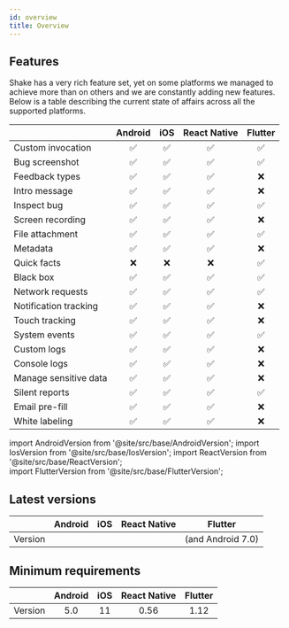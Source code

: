 ```yaml
---
id: overview
title: Overview
---
```


## Features

Shake has a very rich feature set, yet on some platforms we managed to achieve more than on others and we are constantly adding new features. Below is a table describing the current state of affairs across all the supported platforms.

|                      |  Android  |    iOS   | React Native |    Flutter   |
|----------------------|:---------:|:--------:|:------------:|:------------:|
| Custom invocation    |    ✅     |     ✅    |       ✅     |       ✅     |
| Bug screenshot       |    ✅     |     ✅    |       ✅     |       ✅     |
| Feedback types       |    ✅     |     ✅    |       ✅     |       ❌     |
| Intro message        |    ✅     |     ✅    |       ✅     |       ❌     |
| Inspect bug          |    ✅     |     ✅    |       ✅     |       ✅     |
| Screen recording     |    ✅     |     ✅    |       ✅     |       ❌     |
| File attachment      |    ✅     |     ✅    |       ✅     |       ✅     |
| Metadata             |    ✅     |     ✅    |       ✅     |       ❌     |
| Quick facts          |    ❌     |     ❌    |       ❌     |       ✅     |
| Black box            |    ✅     |     ✅    |       ✅     |       ✅     |
| Network requests     |    ✅     |     ✅    |       ✅     |       ✅     |
| Notification tracking|    ✅     |     ✅    |       ✅     |       ❌     |
| Touch tracking       |    ✅     |     ✅    |       ✅     |       ❌     |
| System events        |    ✅     |     ✅    |       ✅     |       ✅     |
| Custom logs          |    ✅     |     ✅    |       ✅     |       ❌     |
| Console logs         |    ✅     |     ✅    |       ✅     |       ❌     |
| Manage sensitive data|    ✅     |     ✅    |       ✅     |       ❌     |
| Silent reports       |    ✅     |     ✅    |       ✅     |       ✅     |
| Email pre-fill       |    ✅     |     ✅    |       ✅     |       ❌     |
| White labeling       |    ✅     |     ✅    |       ✅     |       ❌     |

import AndroidVersion from '@site/src/base/AndroidVersion';
import IosVersion from '@site/src/base/IosVersion';
import ReactVersion from '@site/src/base/ReactVersion';  
import FlutterVersion from '@site/src/base/FlutterVersion';

## Latest versions
|         |      Android      |       iOS     |   React Native  |       Flutter     |
|:-------:|:-----------------:|:-------------:|:---------------:|:-----------------:|
| Version | <AndroidVersion/> | <IosVersion/> | <ReactVersion/> | <FlutterVersion/> (and Android 7.0) |


## Minimum requirements
|         |    Android   |     iOS    |  React Native |  Flutter |
|:-------:|:------------:|:----------:|:-------------:|:--------:|
| Version |      5.0     |     11     |      0.56     |   1.12   |




